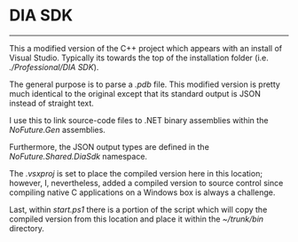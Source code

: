 # DIA SDK
---
This a modified version of the C++ project which appears with an install of Visual Studio.  Typically its towards the top of the installation folder (i.e. _./Professional/DIA SDK_).

The general purpose is to parse a _.pdb_ file.  This modified version is pretty much identical to the original except that its standard output is JSON instead of straight text.

I use this to link source-code files to .NET binary assemblies within the _NoFuture.Gen_ assemblies.  

Furthermore, the JSON output types are defined in the _NoFuture.Shared.DiaSdk_ namespace.

The _.vsxproj_ is set to place the compiled version here in this location; however, I, nevertheless, added a compiled version to source control since compiling native C applications on a Windows box is always a challenge.

Last, within _start.ps1_ there is a portion of the script which will copy the compiled version from this location and place it within the _~/trunk/bin_ directory.